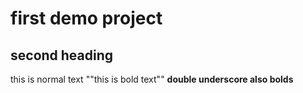 # first demo project
## second heading
this is normal text
""this is bold text""
__double underscore also bolds__
